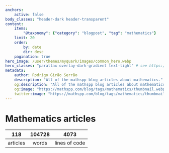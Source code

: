 ```yaml
---
anchors:
    active: false
body_classes: "header-dark header-transparent"
content:
    items:
        "@taxonomy": {"category": "blogpost", "tag": "mathematics"}
    limit: 20
    order:
        by: date
        dir: desc
    pagination: true
hero_image: /user/themes/myquark/images/common_hero.webp
hero_classes: "parallax overlay-dark-gradient text-light" # see https://demo.getgrav.org/blog-skeleton/blog/hero-classes
metadata:
    author: Rodrigo Girão Serrão
    description: "All of the mathspp blog articles about mathematics."
    og:description: "All of the mathspp blog articles about mathematics."
    og:image: "https://mathspp.com/blog/tags/mathematics/thumbnail.webp"
    twitter:image: "https://mathspp.com/blog/tags/mathematics/thumbnail.webp"
---
```


# Mathematics articles

| 118 | 104728 | 4073 |
| :-: | :-: | :-: |
| articles | words | lines of code |
